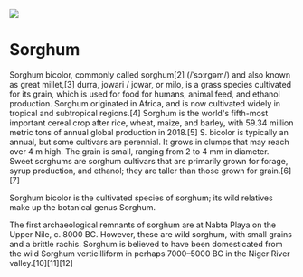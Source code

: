 <a href="https://juncture-digital.org"><img src="https://gitcdn.link/cdn/jstor-labs/juncture/main/images/ve-button.png"></a>

<param ve-config 
       title="Sorghum" 
       author="Chris Blakley" 
       layout="vertical"
       banner="https://upload.wikimedia.org/wikipedia/commons/thumb/2/20/Sorgho_rouge_blanc.jpg/1280px-Sorgho_rouge_blanc.jpg">

# Sorghum

Sorghum bicolor, commonly called sorghum[2] (/ˈsɔːrɡəm/) and also known as great millet,[3] durra, jowari / jowar, or milo, is a grass species cultivated for its grain, which is used for food for humans, animal feed, and ethanol production. Sorghum originated in Africa, and is now cultivated widely in tropical and subtropical regions.[4] Sorghum is the world's fifth-most important cereal crop after rice, wheat, maize, and barley, with 59.34 million metric tons of annual global production in 2018.[5] S. bicolor is typically an annual, but some cultivars are perennial. It grows in clumps that may reach over 4 m high. The grain is small, ranging from 2 to 4 mm in diameter. Sweet sorghums are sorghum cultivars that are primarily grown for forage, syrup production, and ethanol; they are taller than those grown for grain.[6][7]
<param ve-image url="https://upload.wikimedia.org/wikipedia/commons/8/84/Sorghum_bicolor03.jpg">

Sorghum bicolor is the cultivated species of sorghum; its wild relatives make up the botanical genus Sorghum.

The first archaeological remnants of sorghum are at Nabta Playa on the Upper Nile, c. 8000 BC. However, these are wild sorghum, with small grains and a brittle rachis. Sorghum is believed to have been domesticated from the wild Sorghum verticilliform in perhaps 7000–5000 BC in the Niger River valley.[10][11][12]
<param ve-map center="Q8673" zoom="8">
